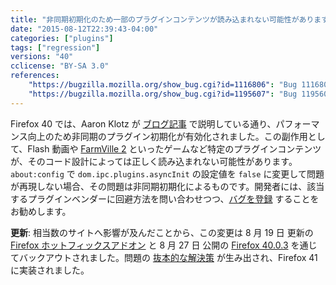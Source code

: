 ```yaml
---
title: "非同期初期化のため一部のプラグインコンテンツが読み込まれない可能性があります"
date: "2015-08-12T22:39:43-04:00"
categories: ["plugins"]
tags: ["regression"]
versions: "40"
cclicense: "BY-SA 3.0"
references:
    "https://bugzilla.mozilla.org/show_bug.cgi?id=1116806": "Bug 1116806 - Let Asynchronous Plugin Initialization ride the train"
    "https://bugzilla.mozilla.org/show_bug.cgi?id=1195607": "Bug 1195607 - Async Plugin Init compatibility issues found on release channel"
---
```

Firefox 40 では、Aaron Klotz が [ブログ記事](http://dblohm7.ca/blog/2014/06/17/asynchronous-plugin-initialization-an-introduction/) で説明している通り、パフォーマンス向上のため非同期のプラグイン初期化が有効化されました。この副作用として、Flash 動画や [FarmVille 2](https://bugzilla.mozilla.org/show_bug.cgi?id=1194958) といったゲームなど特定のプラグインコンテンツが、そのコード設計によっては正しく読み込まれない可能性があります。`about:config` で `dom.ipc.plugins.asyncInit` の設定値を `false` に変更して問題が再現しない場合、その問題は非同期初期化によるものです。開発者には、該当するプラグインベンダーに回避方法を問い合わせつつ、[バグを登録](https://bugzilla.mozilla.org/enter_bug.cgi?product=Core&component=Plug-ins&blocked=1195607) することをお勧めします。

**更新**: 相当数のサイトへ影響が及んだことから、この変更は <time datetime="2015-08-19">8 月 19 日</time> 更新の  [Firefox ホットフィックスアドオン](https://bugzilla.mozilla.org/show_bug.cgi?id=1196000) と <time datetime="2015-08-27">8 月 27 日</time> 公開の [Firefox 40.0.3](https://bugzilla.mozilla.org/show_bug.cgi?id=1198590) を通じてバックアウトされました。問題の [抜本的な解決策](https://bugzilla.mozilla.org/show_bug.cgi?id=1194600) が生み出され、Firefox 41 に実装されました。
